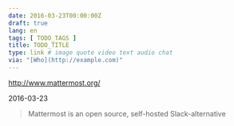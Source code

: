 ```yaml
---
date: 2016-03-23T00:00:00Z
draft: true
lang: en
tags: [ TODO_TAGS ]
title: TODO_TITLE
type: link # image quote video text audio chat
via: "[Who](http://example.com)"
---
```


<http://www.mattermost.org/>

2016-03-23
> Mattermost is an open source, self-hosted Slack-alternative



